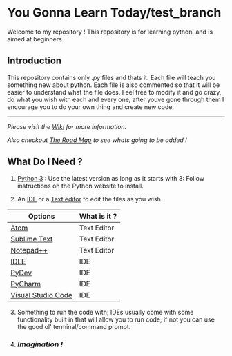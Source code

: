 # You Gonna Learn Today/test_branch
Welcome to my repository ! This repository is for learning python, and is aimed at beginners.

## Introduction
This repository contains only *.py* files and thats it. Each file will teach you something new about python. Each file is also commented so that it will be easier to understand what the file does. Feel free to modify it and go crazy, do what you wish with each and every one, after youve gone through them I encourage you to do your own thing and create new code.

***
*Please visit the [Wiki](https://github.com/Paulsify/You-Gonna-Learn-Today/wiki) for more information.*

*Also checkout [The Road Map](https://github.com/Paulsify/You-Gonna-Learn-Today/projects/2) to see whats going to be added !*
## What Do I Need ?
1. [Python 3](https://www.python.org/downloads/) : Use the latest version as long as it starts with 3: Follow instructions on the Python website to install.

2. An [IDE](https://en.wikipedia.org/wiki/Integrated_development_environment) or a [Text editor](https://en.wikipedia.org/wiki/Text_editor) to edit the files as you wish.

| Options | What is it ? |
| ----------- | ----------- |    
|[Atom](https://atom.io/)| Text Editor |  
|[Sublime Text](https://www.sublimetext.com/) | Text Editor |
|[Notepad++](https://notepad-plus-plus.org/)| Text Editor|
|[IDLE](https://docs.python.org/3/library/idle.html)| IDE|
|[PyDev](http://www.pydev.org/)|IDE|
|[PyCharm](https://www.jetbrains.com/pycharm/)|IDE|
|[Visual Studio Code](https://code.visualstudio.com/)|IDE|

3. Something to run the code with; IDEs usually come with some functionality built in that will allow you to run code; if not you can use the good ol' terminal/command prompt.

4. ### *Imagination !*
